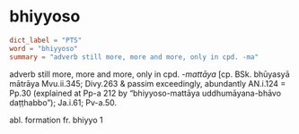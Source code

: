 # bhiyyoso

``` toml
dict_label = "PTS"
word = "bhiyyoso"
summary = "adverb still more, more and more, only in cpd. -ma"
```

adverb still more, more and more, only in cpd. *\-mattāya* [cp. BSk. bhūyasyā mātrāya Mvu.ii.345; Divy.263 & passim exceedingly, abundantly AN.i.124 = Pp.30 (explained at Pp\-a 212 by “bhiyyoso\-mattāya uddhumāyana\-bhāvo daṭṭhabbo”); Ja.i.61; Pv\-a.50.

abl. formation fr. bhiyyo 1

